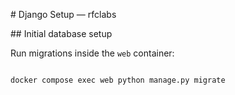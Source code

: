 \# Django Setup — rfclabs



\## Initial database setup

Run migrations inside the `web` container:



```bash

docker compose exec web python manage.py migrate



